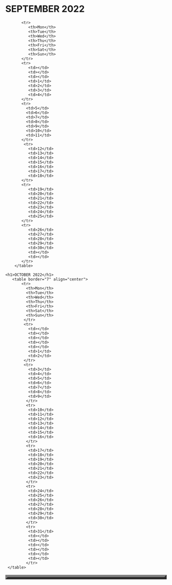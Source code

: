 <!DOCTYPE html>
<html>
	<head>
	  <title>Calender</title>
	  </head>
	  <body>
	  <h1>SEPTEMBER 2022</h1>
		<table border="7" align="center">
		
		   <tr>
			  <th>Mon</th>
			  <th>Tue</th>
			  <th>Wed</th>
			  <th>Thu</th>
			  <th>Fri</th>
			  <th>Sat</th>
			  <th>Sun</th>
		   </tr>
		   <tr>
			  <td></td>
			  <td></td>
			  <td></td>
			  <td>1</td>
			  <td>2</td>
			  <td>3</td>
			  <td>4</td>
		   </tr>
		   <tr>
			 <td>5</td>
			 <td>6</td>
			 <td>7</td>
			 <td>8</td>
			 <td>9</td>
			 <td>10</td>
			 <td>11</td>
		   </tr>
		   	<tr>
			  <td>12</td>
			  <td>13</td>
			  <td>14</td>
			  <td>15</td>
			  <td>16</td>
			  <td>17</td>
			  <td>18</td>
		   </tr>
		   <tr>
			  <td>19</td>
			  <td>20</td>
			  <td>21</td>
			  <td>22</td>
			  <td>23</td>
			  <td>24</td>
			  <td>25</td>
		   </tr>
		   <tr>
			  <td>26</td>
			  <td>27</td>
			  <td>28</td>
			  <td>29</td>
			  <td>30</td>
			  <td></td>
			  <td></td>
		   </tr>
		</table>
		
	<h1>OCTOBER 2022</h1>
	   <table border="7" align="center">
		   <tr>
			 <th>Mon</th>
			 <th>Tue</th>
			 <th>Wed</th>
			 <th>Thu</th>
			 <th>Fri</th>
			 <th>Sat</th>
			 <th>Sun</th>
			</tr>
			<tr>
			  <td></td>
			  <td></td>
			  <td></td>
			  <td></td>
			  <td></td>
			  <td>1</td>
			  <td>2</td>
			</tr>
			<tr>
			  <td>3</td>
			  <td>4</td>
			  <td>5</td>
			  <td>6</td>
			  <td>7</td>
			  <td>8</td>
			  <td>9</td>
			 </tr>
			 <tr>
			  <td>10</td>
			  <td>11</td>
			  <td>12</td>
			  <td>13</td>
			  <td>14</td>
			  <td>15</td>
			  <td>16</td>
			 </tr>
			 <tr>
			  <td>17</td>
			  <td>18</td>
			  <td>19</td>
			  <td>20</td>
			  <td>21</td>
			  <td>22</td>
			  <td>23</td>
			 </tr>
			 <tr>
			  <td>24</td>
			  <td>25</td>
			  <td>26</td>
			  <td>27</td>
			  <td>28</td>
			  <td>29</td>
			  <td>30</td>
			 </tr> 
			 <tr>
			  <td>31</td>
			  <td></td>
			  <td></td>
			  <td></td>
			  <td></td>
			  <td></td>
			  <td></td>
			 </tr>		 
	 </table>
   </body>
</html>

